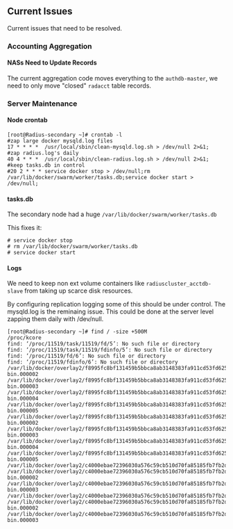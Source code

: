 ## Current Issues 
Current issues that need to be resolved.

### Accounting Aggregation
#### NASs Need to Update Records
The current aggregation code moves everything to the ```authdb-master```,
we need to only move "closed" ```radacct``` table records. 

### Server Maintenance

#### Node crontab

```
[root@Radius-secondary ~]# crontab -l
#zap large docker mysqld.log files
17 * * * *  /usr/local/sbin/clean-mysqld.log.sh > /dev/null 2>&1;
#zap radius.log's daily
40 4 * * *  /usr/local/sbin/clean-radius.log.sh > /dev/null 2>&1;
#keep tasks.db in control
#20 2 * * * service docker stop > /dev/null;rm /var/lib/docker/swarm/worker/tasks.db;service docker start > /dev/null;

```

#### tasks.db
The secondary node had a huge ```/var/lib/docker/swarm/worker/tasks.db```

This fixes it:

```
# service docker stop
# rm /var/lib/docker/swarm/worker/tasks.db
# service docker start
```

#### Logs

We need to keep non ext volume containers like ```radiuscluster_acctdb-slave``` from taking up scarce disk resources.

By configuring replication logging some of this should be under control. 
The mysqld.log is the reminaing issue. This could be done at the server level zapping them daily with /dev/null.

```
[root@Radius-secondary ~]# find / -size +500M
/proc/kcore
find: ‘/proc/11519/task/11519/fd/5’: No such file or directory
find: ‘/proc/11519/task/11519/fdinfo/5’: No such file or directory
find: ‘/proc/11519/fd/6’: No such file or directory
find: ‘/proc/11519/fdinfo/6’: No such file or directory
/var/lib/docker/overlay2/f8995fc8bf131459b5bbca8ab3148383fa911cd53fd62524fe92688378f772a2/diff/bitnami/mariadb/data/mysql-bin.000002
/var/lib/docker/overlay2/f8995fc8bf131459b5bbca8ab3148383fa911cd53fd62524fe92688378f772a2/diff/bitnami/mariadb/data/mysql-bin.000003
/var/lib/docker/overlay2/f8995fc8bf131459b5bbca8ab3148383fa911cd53fd62524fe92688378f772a2/diff/bitnami/mariadb/data/mysql-bin.000004
/var/lib/docker/overlay2/f8995fc8bf131459b5bbca8ab3148383fa911cd53fd62524fe92688378f772a2/diff/bitnami/mariadb/data/mysql-bin.000005
/var/lib/docker/overlay2/f8995fc8bf131459b5bbca8ab3148383fa911cd53fd62524fe92688378f772a2/merged/bitnami/mariadb/data/mysql-bin.000002
/var/lib/docker/overlay2/f8995fc8bf131459b5bbca8ab3148383fa911cd53fd62524fe92688378f772a2/merged/bitnami/mariadb/data/mysql-bin.000003
/var/lib/docker/overlay2/f8995fc8bf131459b5bbca8ab3148383fa911cd53fd62524fe92688378f772a2/merged/bitnami/mariadb/data/mysql-bin.000004
/var/lib/docker/overlay2/f8995fc8bf131459b5bbca8ab3148383fa911cd53fd62524fe92688378f772a2/merged/bitnami/mariadb/data/mysql-bin.000005
/var/lib/docker/overlay2/c4000ebae72396030a576c59cb510d70fa85185fb7fb2d1f22923d1a6c669ec7/diff/opt/bitnami/mariadb/logs/mysqld.log
/var/lib/docker/overlay2/c4000ebae72396030a576c59cb510d70fa85185fb7fb2d1f22923d1a6c669ec7/diff/bitnami/mariadb/data/mysql-bin.000002
/var/lib/docker/overlay2/c4000ebae72396030a576c59cb510d70fa85185fb7fb2d1f22923d1a6c669ec7/diff/bitnami/mariadb/data/mysql-bin.000003
/var/lib/docker/overlay2/c4000ebae72396030a576c59cb510d70fa85185fb7fb2d1f22923d1a6c669ec7/merged/opt/bitnami/mariadb/logs/mysqld.log
/var/lib/docker/overlay2/c4000ebae72396030a576c59cb510d70fa85185fb7fb2d1f22923d1a6c669ec7/merged/bitnami/mariadb/data/mysql-bin.000002
/var/lib/docker/overlay2/c4000ebae72396030a576c59cb510d70fa85185fb7fb2d1f22923d1a6c669ec7/merged/bitnami/mariadb/data/mysql-bin.000003
```
